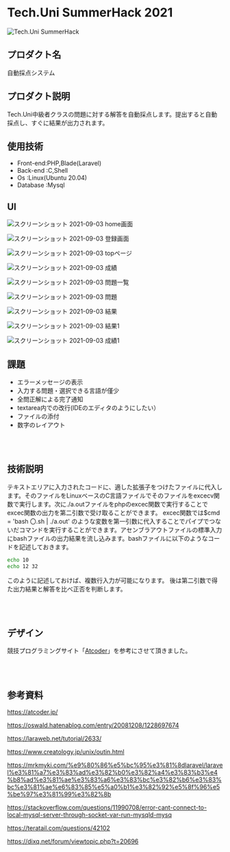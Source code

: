 # Tech.Uni SummerHack 2021

![Tech.Uni SummerHack](https://user-images.githubusercontent.com/63713624/126744501-639e7f32-0ed9-48ff-91e1-2fdee17d7830.jpg)



## プロダクト名
自動採点システム
## プロダクト説明
Tech.Uni中級者クラスの問題に対する解答を自動採点します。提出すると自動採点し、すぐに結果が出力されます。
## 使用技術
* Front-end:PHP,Blade(Laravel)
* Back-end :C,Shell
* Os       :Linux(Ubuntu 20.04)
* Database :Mysql
## UI
![スクリーンショット 2021-09-03 home画面](https://user-images.githubusercontent.com/70137236/131972678-64cedaa5-0765-4eb3-9ca3-800bd6914ace.png)


![スクリーンショット 2021-09-03 登録画面](https://user-images.githubusercontent.com/70137236/131972715-ae331e7f-704b-4bda-a4c5-a58a36c3f2a6.png)


![スクリーンショット 2021-09-03 topページ](https://user-images.githubusercontent.com/70137236/131972741-1041c191-d694-4ba6-8d98-012204b1ea08.png)


![スクリーンショット 2021-09-03 成績](https://user-images.githubusercontent.com/70137236/131972788-b4c3be72-e231-4f54-9f35-cd3522345879.png)


![スクリーンショット 2021-09-03 問題一覧](https://user-images.githubusercontent.com/70137236/131972761-99eb621d-5895-4fa1-ace7-6b408c21ef26.png)


![スクリーンショット 2021-09-03 問題](https://user-images.githubusercontent.com/70137236/131972769-be27e18e-843a-47bd-a118-06e22c370ff6.png)


![スクリーンショット 2021-09-03 結果](https://user-images.githubusercontent.com/70137236/131972896-71fade97-e678-4d20-aeb9-3733138512ed.png)


![スクリーンショット 2021-09-03 結果1](https://user-images.githubusercontent.com/70137236/131979768-acc29ca2-9d9b-42fb-a085-6acad899c125.png)



![スクリーンショット 2021-09-03 成績1](https://user-images.githubusercontent.com/70137236/131972912-0df7b90e-e41b-4d72-99ea-076079af11b8.png)

## 課題
* エラーメッセージの表示
* 入力する問題・選択できる言語が僅少
* 全問正解による完了通知
* textarea内での改行(IDEのエディタのようにしたい）
* ファイルの添付
* 数字のレイアウト

<br>

<br>

## 技術説明
テキストエリアに入力されたコードに、適した拡張子をつけたファイルに代入します。そのファイルをLinuxベースのC言語ファイルでそのファイルをexcecv関数で実行します。次に./a.outファイルをphpのexcec関数で実行することでexcec関数の出力を第二引数で受け取ることができます。
excec関数では$cmd = 'bash 〇.sh | ./a.out' のような変数を第一引数に代入することでパイプでつないだコマンドを実行することができます。アセンブラアウトファイルの標準入力にbashファイルの出力結果を流し込みます。bashファイルに以下のようなコードを記述しておきます。
```bash
echo 10
echo 12 32
```
このように記述しておけば、複数行入力が可能になります。
後は第二引数で得た出力結果と解答を比べ正否を判断します。

<br>

<br>

## デザイン
競技プログラミングサイト「[Atcoder](https://atcoder.jp/)」を参考にさせて頂きました。

<br>

<br>


## 参考資料

https://atcoder.jp/

https://oswald.hatenablog.com/entry/20081208/1228697674

https://laraweb.net/tutorial/2633/

https://www.creatology.jp/unix/outin.html

https://mrkmyki.com/%e9%80%86%e5%bc%95%e3%81%8dlaravel/laravel%e3%81%a7%e3%83%ad%e3%82%b0%e3%82%a4%e3%83%b3%e4%b8%ad%e3%81%ae%e3%83%a6%e3%83%bc%e3%82%b6%e3%83%bc%e3%81%ae%e6%83%85%e5%a0%b1%e3%82%92%e5%8f%96%e5%be%97%e3%81%99%e3%82%8b

https://stackoverflow.com/questions/11990708/error-cant-connect-to-local-mysql-server-through-socket-var-run-mysqld-mysq

https://teratail.com/questions/42102

https://dixq.net/forum/viewtopic.php?t=20696
